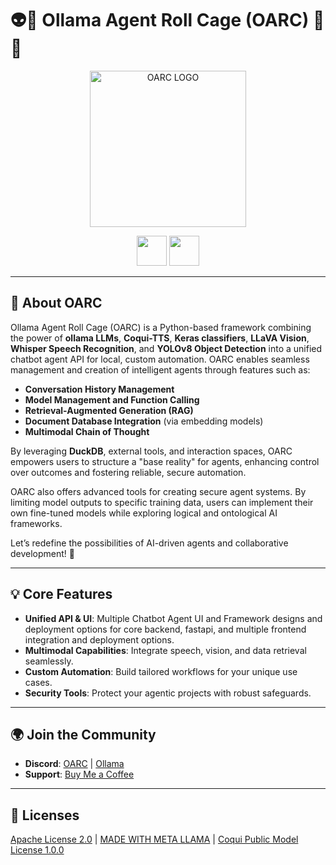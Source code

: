 # 👽🧙 **Ollama Agent Roll Cage (OARC)** 🤬🤖  
<p align="center">  
  <img src="https://raw.githubusercontent.com/Ollama-Agent-Roll-Cage/oarc/assets/oarc-emoji.png" alt="OARC LOGO" width="250"/>  
</p>
<p align="center">  
  <a href="https://ko-fi.com/theborch"><img src="https://raw.githubusercontent.com/Ollama-Agent-Roll-Cage/oarc/assets/buy me a coffee button (2).png" height="48"></a>  
  <a href="https://discord.gg/mNeQZzBHuW"><img src="https://raw.githubusercontent.com/Ollama-Agent-Roll-Cage/oarc/assets/Discord Button Ollama v4.png" height="48"></a>  
</p>  

---

## 🌌 **About OARC**

Ollama Agent Roll Cage (OARC) is a Python-based framework combining the power of **ollama LLMs**, **Coqui-TTS**, **Keras classifiers**, **LLaVA Vision**, **Whisper Speech Recognition**, and **YOLOv8 Object Detection** into a unified chatbot agent API for local, custom automation. OARC enables seamless management and creation of intelligent agents through features such as:

- **Conversation History Management**  
- **Model Management and Function Calling**  
- **Retrieval-Augmented Generation (RAG)**  
- **Document Database Integration** (via embedding models)  
- **Multimodal Chain of Thought**  

By leveraging **DuckDB**, external tools, and interaction spaces, OARC empowers users to structure a "base reality" for agents, enhancing control over outcomes and fostering reliable, secure automation.  

OARC also offers advanced tools for creating secure agent systems. By limiting model outputs to specific training data, users can implement their own fine-tuned models while exploring logical and ontological AI frameworks.  

Let’s redefine the possibilities of AI-driven agents and collaborative development! 🌟  

---

## 💡 **Core Features**

- **Unified API & UI**: Multiple Chatbot Agent UI and Framework designs and deployment options for core backend, fastapi, and multiple frontend integration and deployment options.  
- **Multimodal Capabilities**: Integrate speech, vision, and data retrieval seamlessly.  
- **Custom Automation**: Build tailored workflows for your unique use cases.  
- **Security Tools**: Protect your agentic projects with robust safeguards.  

---

## 🌍 **Join the Community**  

- **Discord**: [OARC](https://discord.gg/qfpwCB8nXs) | [Ollama](https://discord.gg/ollama) 
- **Support**: [Buy Me a Coffee](https://ko-fi.com/oll4m404rc)  

---

## 📜 **Licenses**  

[Apache License 2.0](https://www.apache.org/licenses/LICENSE-2.0) | [MADE WITH META LLAMA](https://huggingface.co/cognitivecomputations/dolphin-2.9-llama3-8b/blob/main/LICENSE) | [Coqui Public Model License 1.0.0](https://huggingface.co/Borcherding/XTTS-v2_C3PO/blob/main/LICENSE.txt)  

